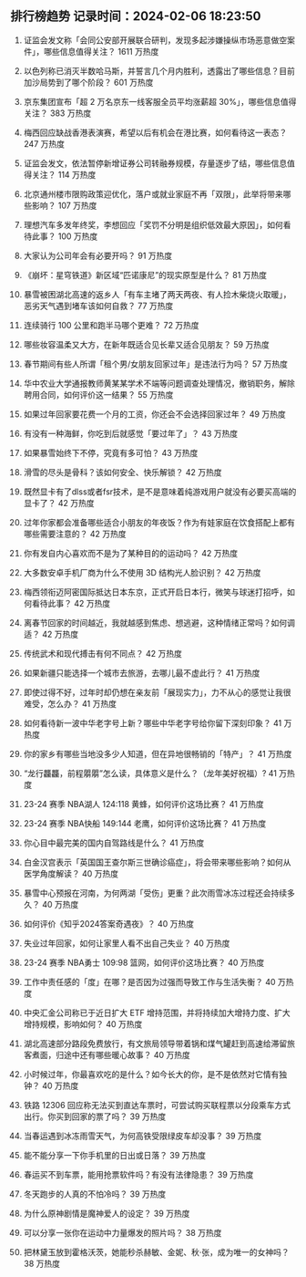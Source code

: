 
## 排行榜趋势 记录时间：2024-02-06 18:23:50
  
  1. 证监会发文称「会同公安部开展联合研判，发现多起涉嫌操纵市场恶意做空案件」，哪些信息值得关注？ 1611 万热度
    
  2. 以色列称已消灭半数哈马斯，并誓言几个月内胜利，透露出了哪些信息？目前加沙局势到了哪个阶段？ 601 万热度
    
  3. 京东集团宣布「超 2 万名京东一线客服全员平均涨薪超 30%」，哪些信息值得关注？ 383 万热度
    
  4. 梅西回应缺战香港表演赛，希望以后有机会在港比赛，如何看待这一表态？ 247 万热度
    
  5. 证监会发文，依法暂停新增证券公司转融券规模，存量逐步了结，哪些信息值得关注？ 114 万热度
    
  6. 北京通州楼市限购政策迎优化，落户或就业家庭不再「双限」，此举将带来哪些影响？ 107 万热度
    
  7. 理想汽车多发年终奖，李想回应「奖罚不分明是组织低效最大原因」，如何看待此事？ 100 万热度
    
  8. 大家认为公司年会有必要开吗？ 91 万热度
    
  9. 《崩坏：星穹铁道》新区域“匹诺康尼”的现实原型是什么？ 81 万热度
    
  10. 暴雪被困湖北高速的返乡人「有车主堵了两天两夜、有人捡木柴烧火取暖」，恶劣天气遇到堵车该如何自救？ 77 万热度
    
  11. 连续骑行 100 公里和跑半马哪个更难？ 72 万热度
    
  12. 哪些妆容温柔又大方，在新年既适合见长辈又适合见朋友？ 59 万热度
    
  13. 春节期间有些人所谓「租个男/女朋友回家过年」是违法行为吗？ 57 万热度
    
  14. 华中农业大学通报教师黄某某学术不端等问题调查处理情况，撤销职务，解除聘用合同，如何评价这一结果？ 55 万热度
    
  15. 如果过年回家要花费一个月的工资，你还会不会选择回家过年？ 49 万热度
    
  16. 有没有一种海鲜，你吃到后就感觉「要过年了」？ 43 万热度
    
  17. 如果暴雪始终下不停，究竟有多可怕？ 43 万热度
    
  18. 滑雪的尽头是骨科？该如何安全、快乐解锁？ 42 万热度
    
  19. 既然显卡有了dlss或者fsr技术，是不是意味着纯游戏用户就没有必要买高端的显卡了？ 42 万热度
    
  20. 过年你家都会准备哪些适合小朋友的年夜饭？作为有娃家庭在饮食搭配上都有哪些需要注意的？ 42 万热度
    
  21. 你有发自内心喜欢而不是为了某种目的的运动吗？ 42 万热度
    
  22. 大多数安卓手机厂商为什么不使用 3D 结构光人脸识别？ 42 万热度
    
  23. 梅西领衔迈阿密国际抵达日本东京，正式开启日本行，微笑与球迷打招呼，如何看待此事？ 42 万热度
    
  24. 离春节回家的时间越近，我就越感到焦虑、想逃避，这种情绪正常吗？如何调适？ 42 万热度
    
  25. 传统武术和现代搏击有何不同点？ 42 万热度
    
  26. 如果新疆只能选择一个城市去旅游，去哪儿最不虚此行？ 41 万热度
    
  27. 即使过得不好，过年时却仍想在亲友前「展现实力」，力不从心的感觉让我很难受，怎么办？ 41 万热度
    
  28. 如何看待新一波中华老字号上新？哪些中华老字号给你留下深刻印象？ 41 万热度
    
  29. 你的家乡有哪些当地没多少人知道，但在异地很畅销的「特产」？ 41 万热度
    
  30. “龙行龘龘，前程朤朤”怎么读，具体意义是什么？（龙年美好祝福）? 41 万热度
    
  31. 23-24 赛季 NBA湖人 124:118 黄蜂，如何评价这场比赛？ 41 万热度
    
  32. 23-24 赛季 NBA快船 149:144 老鹰，如何评价这场比赛？ 41 万热度
    
  33. 你心目中最完美的国内自驾路线是什么？ 41 万热度
    
  34. 白金汉宫表示「英国国王查尔斯三世确诊癌症」，将会带来哪些影响？如何从医学角度解读？ 40 万热度
    
  35. 暴雪中心预报在河南，为何两湖「受伤」更重？此次雨雪冰冻过程还会持续多久？ 40 万热度
    
  36. 如何评价《知乎2024答案奇遇夜》？ 40 万热度
    
  37. 失业过年回家，如何让家里人看不出自己失业？ 40 万热度
    
  38. 23-24 赛季 NBA勇士 109:98 篮网，如何评价这场比赛？ 40 万热度
    
  39. 工作中责任感的「度」在哪？是否因为过强而导致工作与生活失衡？ 40 万热度
    
  40. 中央汇金公司称已于近日扩大 ETF 增持范围，并将持续加大增持力度、扩大增持规模，影响如何？ 40 万热度
    
  41. 湖北高速部分路段免费放行，有文旅局领导带着锅和煤气罐赶到高速给滞留旅客煮面，归途中还有哪些暖心故事？ 40 万热度
    
  42. 小时候过年，你最喜欢吃的是什么？如今长大的你，是不是依然对它情有独钟？ 40 万热度
    
  43. 铁路 12306 回应称无法买到直达车票时，可尝试购买联程票以分段乘车方式出行。你买到回家的票了吗？ 39 万热度
    
  44. 当春运遇到冰冻雨雪天气，为何高铁受限绿皮车却没事？ 39 万热度
    
  45. 能不能分享一下你手机里的日出或日落？ 39 万热度
    
  46. 春运买不到车票，能用抢票软件吗？有没有法律隐患？ 39 万热度
    
  47. 冬天跑步的人真的不怕冷吗？ 39 万热度
    
  48. 为什么原神剧情是魔神爱人的设定？ 39 万热度
    
  49. 可以分享一张你在运动中力量爆发的照片吗？ 38 万热度
    
  50. 把林黛玉放到霍格沃茨，她能秒杀赫敏、金妮、秋·张，成为唯一的女神吗？ 38 万热度
    